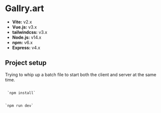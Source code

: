 # Gallry.art

- **Vite:** v2.x
- **Vue.js:** v3.x
- **tailwindcss:** v3.x
- **Node.js:** v14.x
- **npm:** v6.x
- **Express:** v4.x 

## Project setup
Trying to whip up a batch file to start both the client and server at the same time. 


```

 `npm install`

```

```

`npm run dev`

```
